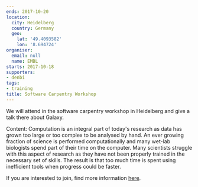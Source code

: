 ```yaml
---
ends: 2017-10-20
location:
  city: Heidelberg
  country: Germany
  geo:
    lat: '49.4093582'
    lon: '8.694724'
organiser:
  email: null
  name: EMBL
starts: 2017-10-18
supporters:
- denbi
tags:
- training
title: Software Carpentry Workshop
---
```


We will attend in the software carpentry workshop in Heidelberg and give a talk there about Galaxy.

Content:
Computation is an integral part of today's research as data has grown too large or too complex to be analysed by hand. An ever growing fraction of science is performed computationally and many wet-lab biologists spend part of their time on the computer. Many scientists struggle with this aspect of research as they have not been properly trained in the necessary set of skills. The result is that too much time is spent using inefficient tools when progress could be faster.

If you are interested to join, find more information [here](https://www.embl.de/training/events/2017/SWC17-01/).